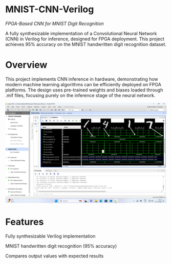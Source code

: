# MNIST-CNN-Verilog

*FPGA-Based CNN for MNIST Digit Recognition*

A fully synthesizable implementation of a Convolutional Neural Network (CNN) in Verilog for inference, designed for FPGA deployment. This project achieves 95% accuracy on the MNIST handwritten digit recognition dataset.

# Overview

This project implements CNN inference in hardware, demonstrating how modern machine learning algorithms can be efficiently deployed on FPGA platforms. The design uses pre-trained weights and biases loaded through .mif files, focusing purely on the inference stage of the neural network.


![Image Title](https://github.com/adityakak27/MNIST-CNN-Verilog/blob/main/Web_Photo_Editor.jpg)


# Features

Fully synthesizable Verilog implementation

MNIST handwritten digit recognition (95% accuracy)

Compares output values with expected results
